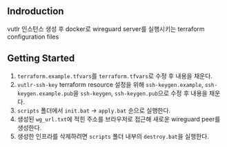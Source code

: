 ## Indroduction

vutlr 인스턴스 생성 후 docker로 wireguard server를 실행시키는 terraform configuration files


## Getting Started

1. `terraform.example.tfvars`를 `terraform.tfvars`로 수정 후 내용을 채운다.
2. `vutlr-ssh-key` terraform resource 설정을 위해 `ssh-keygen.example`, `ssh-keygen.example.pub`을 `ssh-keygen`, `ssh-keygen.pub`으로 수정 후 내용을 채운다.
3. `scripts` 폴더에서 `init.bat` -> `apply.bat` 순으로 실행한다.
4. 생성된 `wg_url.txt`에 적힌 주소를 브라우저로 접근해 새로운 wireguard peer를 생성한다.
5. 생성한 인프라를 삭제하려면  `scripts` 폴더 내부의 `destroy.bat`을 실행한다.


